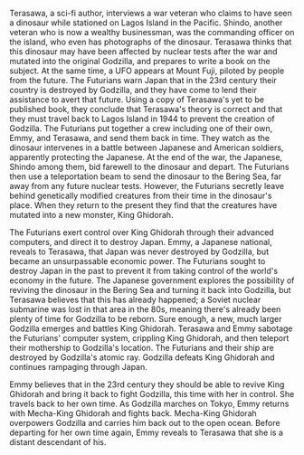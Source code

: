 Terasawa, a sci-fi author, interviews a war veteran who claims to have seen a dinosaur while stationed on Lagos Island in the Pacific. Shindo, another veteran who is now a wealthy businessman, was the commanding officer on the island, who even has photographs of the dinosaur. Terasawa thinks that this dinosaur may have been affected by nuclear tests after the war and mutated into the original Godzilla, and prepares to write a book on the subject. At the same time, a UFO appears at Mount Fuji, piloted by people from the future. The Futurians warn Japan that in the 23rd century their country is destroyed by Godzilla, and they have come to lend their assistance to avert that future. Using a copy of Terasawa's yet to be published book, they conclude that Terasawa's theory is correct and that they must travel back to Lagos Island in 1944 to prevent the creation of Godzilla. The Futurians put together a crew including one of their own, Emmy, and Terasawa, and send them back in time. They watch as the dinosaur intervenes in a battle between Japanese and American soldiers, apparently protecting the Japanese. At the end of the war, the Japanese, Shindo among them, bid farewell to the dinosaur and depart. The Futurians then use a teleportation beam to send the dinosaur to the Bering Sea, far away from any future nuclear tests. However, the Futurians secretly leave behind genetically modified creatures from their time in the dinosaur's place. When they return to the present they find that the creatures have mutated into a new monster, King Ghidorah.

The Futurians exert control over King Ghidorah through their advanced computers, and direct it to destroy Japan. Emmy, a Japanese national, reveals to Terasawa, that Japan was never destroyed by Godzilla, but became an unsurpassable economic power. The Futurians sought to destroy Japan in the past to prevent it from taking control of the world's economy in the future. The Japanese government explores the possibility of reviving the dinosaur in the Bering Sea and turning it back into Godzilla, but Terasawa believes that this has already happened; a Soviet nuclear submarine was lost in that area in the 80s, meaning there's already been plenty of time for Godzilla to be reborn. Sure enough, a new, much larger Godzilla emerges and battles King Ghidorah. Terasawa and Emmy sabotage the Futurians' computer system, crippling King Ghidorah, and then teleport their mothership to Godzilla's location. The Futurians and their ship are destroyed by Godzilla's atomic ray. Godzilla defeats King Ghidorah and continues rampaging through Japan.

Emmy believes that in the 23rd century they should be able to revive King Ghidorah and bring it back to fight Godzilla, this time with her in control. She travels back to her own time. As Godzilla marches on Tokyo, Emmy returns with Mecha-King Ghidorah and fights back. Mecha-King Ghidorah overpowers Godzilla and carries him back out to the open ocean. Before departing for her own time again, Emmy reveals to Terasawa that she is a distant descendant of his.
